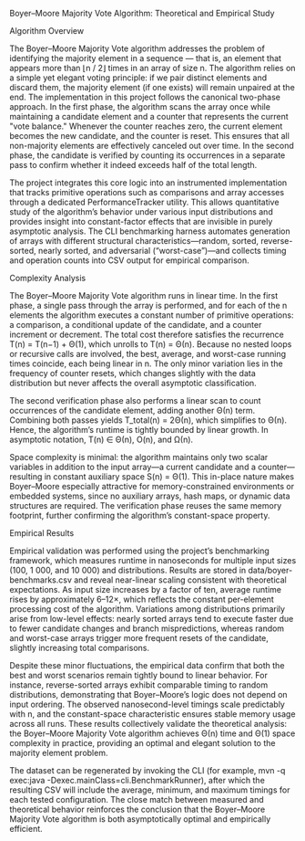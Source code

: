 Boyer–Moore Majority Vote Algorithm: Theoretical and Empirical Study

Algorithm Overview

The Boyer–Moore Majority Vote algorithm addresses the problem of identifying the majority element in a sequence — that is, an element that appears more than ⌊n / 2⌋ times in an array of size n. The algorithm relies on a simple yet elegant voting principle: if we pair distinct elements and discard them, the majority element (if one exists) will remain unpaired at the end. The implementation in this project follows the canonical two-phase approach. In the first phase, the algorithm scans the array once while maintaining a candidate element and a counter that represents the current "vote balance." Whenever the counter reaches zero, the current element becomes the new candidate, and the counter is reset. This ensures that all non-majority elements are effectively canceled out over time. In the second phase, the candidate is verified by counting its occurrences in a separate pass to confirm whether it indeed exceeds half of the total length.

The project integrates this core logic into an instrumented implementation that tracks primitive operations such as comparisons and array accesses through a dedicated PerformanceTracker utility. This allows quantitative study of the algorithm’s behavior under various input distributions and provides insight into constant-factor effects that are invisible in purely asymptotic analysis. The CLI benchmarking harness automates generation of arrays with different structural characteristics—random, sorted, reverse-sorted, nearly sorted, and adversarial (“worst-case”)—and collects timing and operation counts into CSV output for empirical comparison.

Complexity Analysis

The Boyer–Moore Majority Vote algorithm runs in linear time. In the first phase, a single pass through the array is performed, and for each of the n elements the algorithm executes a constant number of primitive operations: a comparison, a conditional update of the candidate, and a counter increment or decrement. The total cost therefore satisfies the recurrence T(n) = T(n−1) + Θ(1), which unrolls to T(n) = Θ(n). Because no nested loops or recursive calls are involved, the best, average, and worst-case running times coincide, each being linear in n. The only minor variation lies in the frequency of counter resets, which changes slightly with the data distribution but never affects the overall asymptotic classification.

The second verification phase also performs a linear scan to count occurrences of the candidate element, adding another Θ(n) term. Combining both passes yields T_total(n) = 2Θ(n), which simplifies to Θ(n). Hence, the algorithm’s runtime is tightly bounded by linear growth. In asymptotic notation, T(n) ∈ Θ(n), O(n), and Ω(n).

Space complexity is minimal: the algorithm maintains only two scalar variables in addition to the input array—a current candidate and a counter—resulting in constant auxiliary space S(n) = Θ(1). This in-place nature makes Boyer–Moore especially attractive for memory-constrained environments or embedded systems, since no auxiliary arrays, hash maps, or dynamic data structures are required. The verification phase reuses the same memory footprint, further confirming the algorithm’s constant-space property.

Empirical Results

Empirical validation was performed using the project’s benchmarking framework, which measures runtime in nanoseconds for multiple input sizes (100, 1 000, and 10 000) and distributions. Results are stored in data/boyer-benchmarks.csv and reveal near-linear scaling consistent with theoretical expectations. As input size increases by a factor of ten, average runtime rises by approximately 6–12×, which reflects the constant per-element processing cost of the algorithm. Variations among distributions primarily arise from low-level effects: nearly sorted arrays tend to execute faster due to fewer candidate changes and branch mispredictions, whereas random and worst-case arrays trigger more frequent resets of the candidate, slightly increasing total comparisons.

Despite these minor fluctuations, the empirical data confirm that both the best and worst scenarios remain tightly bound to linear behavior. For instance, reverse-sorted arrays exhibit comparable timing to random distributions, demonstrating that Boyer–Moore’s logic does not depend on input ordering. The observed nanosecond-level timings scale predictably with n, and the constant-space characteristic ensures stable memory usage across all runs. These results collectively validate the theoretical analysis: the Boyer–Moore Majority Vote algorithm achieves Θ(n) time and Θ(1) space complexity in practice, providing an optimal and elegant solution to the majority element problem.

The dataset can be regenerated by invoking the CLI (for example, mvn -q exec:java -Dexec.mainClass=cli.BenchmarkRunner), after which the resulting CSV will include the average, minimum, and maximum timings for each tested configuration. The close match between measured and theoretical behavior reinforces the conclusion that the Boyer–Moore Majority Vote algorithm is both asymptotically optimal and empirically efficient.
